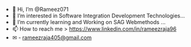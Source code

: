 - 👋 Hi, I’m @Rameez071
- 👀 I’m interested in Software Integration Development Technologies...
- 🌱 I’m currently learning and Working on SAG Webmethods ...
- 📫 How to reach me > https://www.linkedin.com/in/rameezraja96
- ✉ - rameezraja405@gmail.com

<!---
Rameez071/Rameez071 is a ✨ special ✨ repository because its `README.md` (this file) appears on your GitHub profile.
You can click the Preview link to take a look at your changes.
--->
